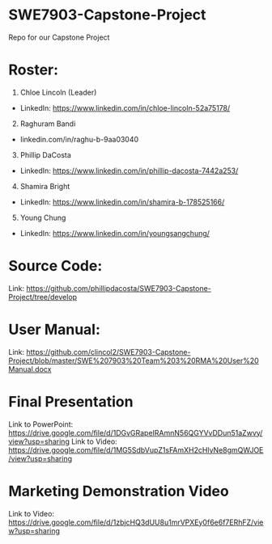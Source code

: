 # SWE7903-Capstone-Project
Repo for our Capstone Project

# Roster:
1. Chloe Lincoln (Leader)
  * LinkedIn: https://www.linkedin.com/in/chloe-lincoln-52a75178/
2. Raghuram Bandi
 * linkedin.com/in/raghu-b-9aa03040
3. Phillip DaCosta
  * LinkedIn: https://www.linkedin.com/in/phillip-dacosta-7442a253/
4. Shamira Bright
  * LinkedIn: https://www.linkedin.com/in/shamira-b-178525166/
5. Young Chung
  * LinkedIn: https://www.linkedin.com/in/youngsangchung/

# Source Code:
Link: https://github.com/phillipdacosta/SWE7903-Capstone-Project/tree/develop

# User Manual:
Link: https://github.com/clincol2/SWE7903-Capstone-Project/blob/master/SWE%207903%20Team%203%20RMA%20User%20Manual.docx

# Final Presentation
Link to PowerPoint: https://drive.google.com/file/d/1DGvGRapeIRAmnN56QGYVvDDun51aZwvy/view?usp=sharing
Link to Video: https://drive.google.com/file/d/1MG5SdbVupZ1sFAmXH2cHlyNe8gmQWJOE/view?usp=sharing

# Marketing Demonstration Video
Link to Video: https://drive.google.com/file/d/1zbjcHQ3dUU8u1mrVPXEy0f6e6f7ERhFZ/view?usp=sharing

